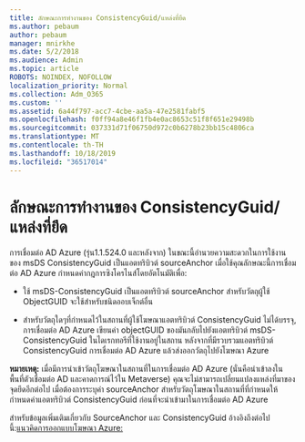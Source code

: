 ```yaml
---
title: ลักษณะการทำงานของ ConsistencyGuid/แหล่งที่ยึด
ms.author: pebaum
author: pebaum
manager: mnirkhe
ms.date: 5/2/2018
ms.audience: Admin
ms.topic: article
ROBOTS: NOINDEX, NOFOLLOW
localization_priority: Normal
ms.collection: Adm_O365
ms.custom: ''
ms.assetid: 6a44f797-acc7-4cbe-aa5a-47e2581fabf5
ms.openlocfilehash: f0ff94a8e46f1fb4e0ac8653c51f8f651e29498b
ms.sourcegitcommit: 037331d71f06750d972c0b6278b23bb15c4806ca
ms.translationtype: MT
ms.contentlocale: th-TH
ms.lasthandoff: 10/18/2019
ms.locfileid: "36517014"
---
```

# <a name="consistencyguid--sourceanchor-behavior"></a>ลักษณะการทำงานของ ConsistencyGuid/แหล่งที่ยึด

การเชื่อมต่อ AD Azure (รุ่น1.1.524.0 และหลังจาก) ในขณะนี้อำนวยความสะดวกในการใช้งานของ msDS ConsistencyGuid เป็นแอตทริบิวต์ sourceAnchor เมื่อใช้คุณลักษณะนี้การเชื่อมต่อ AD Azure กำหนดค่ากฎการซิงโครไนส์โดยอัตโนมัติเพื่อ:
  
- ใช้ msDS-ConsistencyGuid เป็นแอตทริบิวต์ sourceAnchor สำหรับวัตถุผู้ใช้ ObjectGUID จะใช้สำหรับชนิดออบเจ็กต์อื่น
    
- สำหรับวัตถุใดๆที่กำหนดไว้ในสถานที่ผู้ใช้โฆษณาแอตทริบิวต์ ConsistencyGuid ไม่ได้บรรจุ, การเชื่อมต่อ AD Azure เขียนค่า objectGUID ของมันกลับไปยังแอตทริบิวต์ msDS-ConsistencyGuid ในไดเรกทอรีที่ใช้งานอยู่ในสถาน หลังจากที่มีรวบรวมแอตทริบิวต์ ConsistencyGuid การเชื่อมต่อ AD Azure แล้วส่งออกวัตถุไปยังโฆษณา Azure
    
 **หมายเหตุ:** เมื่อมีการนำเข้าวัตถุโฆษณาในสถานที่ในการเชื่อมต่อ AD Azure (นั่นคือนำเข้าลงในพื้นที่ตัวเชื่อมต่อ AD และคาดการณ์ไว้ใน Metaverse) คุณจะไม่สามารถเปลี่ยนแปลงแหล่งที่มาของจุดยึดอีกต่อไป เมื่อต้องการระบุค่า sourceAnchor สำหรับวัตถุโฆษณาในสถานที่ที่กำหนดให้กำหนดค่าแอตทริบิวต์ ConsistencyGuid ก่อนที่จะนำเข้ามาในการเชื่อมต่อ AD Azure 
  
สำหรับข้อมูลเพิ่มเติมเกี่ยวกับ SourceAnchor และ ConsistencyGuid อ้างอิงถึงต่อไปนี้:[แนวคิดการออกแบบโฆษณา Azure:](https://docs.microsoft.com/azure/active-directory/connect/active-directory-aadconnect-design-concepts)
  

